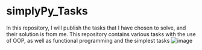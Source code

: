 # simplyPy_Tasks
In this repository, I will publish the tasks that I have chosen to solve, and their solution is from me. 
This repository contains various tasks with the use of OOP, as well as functional programming and the simplest tasks
![image](https://user-images.githubusercontent.com/108310900/179837148-345762ed-b457-4d3d-ac72-794f94b877c9.png)
